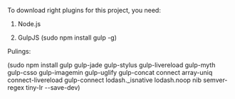 To download right plugins for this project, you need:

1. Node.js

2. GulpJS (sudo npm install gulp -g)


Pulings:

(sudo npm install gulp gulp-jade gulp-stylus gulp-livereload gulp-myth gulp-csso gulp-imagemin gulp-uglify gulp-concat connect array-uniq connect-livereload gulp-connect lodash._isnative lodash.noop nib semver-regex tiny-lr --save-dev)